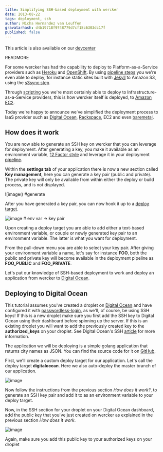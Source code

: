 ```yaml
---
title: Simplifying SSH-based deployment with wercker
date: 2013-08-22
tags: deployment, ssh
author: Micha Hernandez van Leuffen
gravatarhash: d4b19718f9748779d7cf18c6303dc17f
published: false
---
```


<h4 class="subheader">
</h4>

This article is also available on our [devcenter]()

READMORE

For some wercker has had the capability to deploy to Platform-as-a-Service providers such as [Heroku](http://devcenter.wercker.com/articles/deployment/heroku.html) and [OpenShift](http://devcenter.wercker.com/articles/deployment/openshift.html). By using [pipeline steps]() you we're even able to deploy, for instance static sites built with [Jekyll](http://blog.wercker.com/2013/05/31/simplify-you-jekyll-publishing-process-with-wercker.html) to Amazon S3, using the [s3sync step](https://app.wercker.com/#applications/51c82a063179be4478002245/tab/details).

Through [scripting](http://devcenter.wercker.com/articles/deployment/capistrano.html) you we're most certainly able to deploy to Infrastructure-as-a-Service providers, this is how wercker itself is deployed, to [Amazon EC2](http://aws.amazon.com/ec2/).

Today we're happy to announce we've simplified the deployment process to IaaS provider such as [Digital Ocean](http://digitalocean.com), [Rackspace](http://www.rackspace.com/), EC2 and even [baremetal](http://www.hetzner.de/en/).

## How does it work

You are now able to generate an SSH key on wercker that you can leverage for deployment. After generating a key, you make it available as an environment variable, [12 Factor style](http://12factor.net) and leverage it in your deployment [pipeline](http://devcenter.wercker.com/articles/introduction/pipeline.html).

Within the **settings tab** of your application there is now a new
section called **Key management**, here you can generate a key pair
(public and private). The private key will only be available from within
either the deploy or build process, and is not displayed.

![image() #generate

After you have generated a key pair, you can now hook it up to a [deploy
target](http://devcenter.wercker.com/articles/introduction/deploys.html#deploy-targets).

![image]() # env var -> key pair

Upon creating a deploy target you are able to add either a text-based
environment variable, or couple or newly generated key pair to an
environment variable. The latter is what you want for deployment.

From the pull-down menu you are able to select your key pair. After
giving your environment variable a name, let's say for instance **FOO**, both the public and private key
will become available in the deployment pipeline as **FOO_PUBLIC** and
**FOO_PRIVATE**.

Let's put our knowledge of SSH-based deployment to work and deploy an
application from wercker to [Digital Ocean]().

## Deploying to Digital Ocean

This tutorial assumes you've created a droplet on [Digital
Ocean](http://digitalocean.com) and have
configured it with
[passwordless-login](https://www.digitalocean.com/community/articles/how-to-set-up-ssh-keys--2), as we'll, of course, be using SSH
keys! If this is a new droplet make sure you first add the SSH key to
Digital Ocean using their dashboard before spinning up the server. If
this is an existing droplet you will want to add the previously created
key to the **authorized_keys** on your droplet.
See
Digital Ocean's SSH
[article](https://www.digitalocean.com/community/articles/how-to-use-ssh-keys-with-digitalocean-droplets)
for more information.

The application we will be deploying is a simple golang application that
returns city names as JSON.
You can find the source code for it on [GitHub]().

First, we'll create a custom deploy target for our application. Let's
call the deploy target **digitalocean**. Here we also auto-deploy the
master branch of our application.

![image](http://f.cl.ly/items/2S2s3f441A1Z2o3E2i31/Screen%20Shot%202013-08-22%20at%203.01.36%20PM.png)

Now follow the instructions from the previous section *How does it
work?*, to generate an SSH key pair and add it to as an environment
variable to your deploy target.

Now, in the SSH section for your droplet on your Digital Ocean
dashboard, add the public key that you've just
created on wercker as explained in the previous section *How does it
work*.

![image](http://f.cl.ly/items/0o140V3V34120t430I0C/Screen%20Shot%202013-08-22%20at%202.46.54%20PM.png)

Again, make sure you add this public key to your authorized keys on your
droplet

